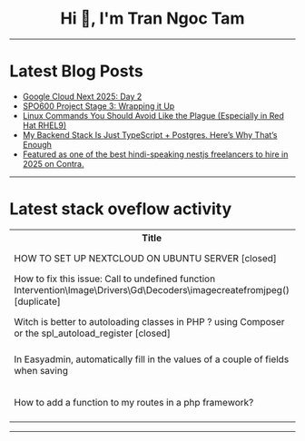 <h1 align="center">Hi 👋, I'm Tran Ngoc Tam</h1>

---

# Latest Blog Posts 
<!-- BLOG-POST-LIST:START -->
- [Google Cloud Next 2025: Day 2](https://dev.to/googleworkspace/google-cloud-next-2025-day-2-2e0e)
- [SPO600 Project Stage 3: Wrapping it Up](https://dev.to/jpjpjp/spo600-project-stage-3-wrapping-it-up-2422)
- [Linux Commands You Should Avoid Like the Plague &lpar;Especially in Red Hat RHEL9&rpar;](https://dev.to/higgs182092/linux-commands-you-should-avoid-like-the-plague-especially-in-red-hat-rhel9-4goj)
- [My Backend Stack Is Just TypeScript + Postgres. Here’s Why That’s Enough](https://dev.to/shayy/my-backend-stack-is-just-typescript-postgres-heres-why-thats-enough-1pni)
- [Featured as one of the best hindi-speaking nestjs freelancers to hire in 2025 on Contra.](https://dev.to/sahilrana/featured-as-one-of-the-best-hindi-speaking-nestjs-freelancers-to-hire-in-2025-on-contra-5104)
<!-- BLOG-POST-LIST:END -->

---

# Latest stack oveflow activity
<table>
  <tr><th>Title</th><th>Link</th></tr>
  <!-- STACKOVERFLOW:START --><tr><td>HOW TO SET UP NEXTCLOUD ON UBUNTU SERVER [closed]</td><td>https://stackoverflow.com/questions/79579724/how-to-set-up-nextcloud-on-ubuntu-server</td></tr><tr><td>How to fix this issue: Call to undefined function Intervention\Image\Drivers\Gd\Decoders\imagecreatefromjpeg&lpar;&rpar; [duplicate]</td><td>https://stackoverflow.com/questions/79579623/how-to-fix-this-issue-call-to-undefined-function-intervention-image-drivers-gd</td></tr><tr><td>Witch is better to autoloading classes in PHP ? using Composer or the spl_autoload_register [closed]</td><td>https://stackoverflow.com/questions/79579621/witch-is-better-to-autoloading-classes-in-php-using-composer-or-the-spl-autolo</td></tr><tr><td>In Easyadmin, automatically fill in the values ​of a couple of fields when saving</td><td>https://stackoverflow.com/questions/79579434/in-easyadmin-automatically-fill-in-the-values-of-a-couple-of-fields-when-savin</td></tr><tr><td>How to add a function to my routes in a php framework?</td><td>https://stackoverflow.com/questions/79579306/how-to-add-a-function-to-my-routes-in-a-php-framework</td></tr><!-- STACKOVERFLOW:END -->
</table>

---


